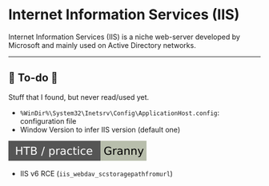 # Internet Information Services (IIS)

<div class="row row-cols-lg-2"><div>

Internet Information Services (IIS) is a niche web-server developed by Microsoft and mainly used on Active Directory networks.
</div><div>
</div></div>

<hr class="sep-both">

## 👻 To-do 👻

Stuff that I found, but never read/used yet.

<div class="row row-cols-lg-2"><div>

* `%WinDir%\System32\Inetsrv\Config\ApplicationHost.config`: configuration file
* Window Version to infer IIS version (default one)

[![granny](../../../../cybersecurity/_badges/htb-p/granny.svg)](https://app.hackthebox.com/machines/Granny)

* IIS v6 RCE (`iis_webdav_scstoragepathfromurl`)
</div><div>
</div></div>